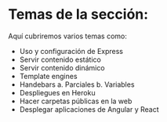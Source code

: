 # **Temas de la sección:**
Aquí cubriremos varios temas como:

- Uso y configuración de Express
- Servir contenido estático
- Servir contenido dinámico
- Template engines
- Handebars
  a. Parciales
  b. Variables
- Despliegues en Heroku
- Hacer carpetas públicas en la web
- Desplegar aplicaciones de Angular y React
